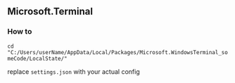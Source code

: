 ## Microsoft.Terminal

### How to

`cd "C:/Users/userName/AppData/Local/Packages/Microsoft.WindowsTerminal_someCode/LocalState/"`

replace `settings.json` with your actual config
